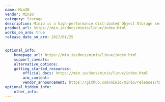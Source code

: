 ```yaml
---
name: MinIO
vendor: MinIO
category: Storage
description: Minio is a high-performance distributed Object Storage server, which is designed for large-scale private cloud infrastructure.
product_url: https://min.io/docs/minio/linux/index.html
works_on_arm: true
release_date_on_arm: 2017/01/25


optional_info:
    homepage_url: https://min.io/docs/minio/linux/index.html
    support_caveats:
    alternative_options:
    getting_started_resources:
        official_docs: https://min.io/docs/minio/linux/index.html
        arm_content:
        vendor_announcement: https://github.com/minio/minio/releases/tag/RELEASE.2017-01-25T03-14-52Z
optional_hidden_info:
    other_info:
---
```

